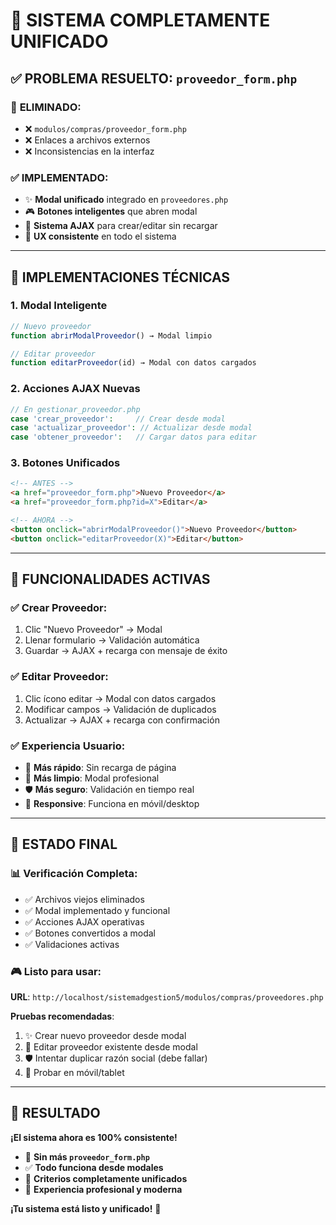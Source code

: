 # 🎉 SISTEMA COMPLETAMENTE UNIFICADO

## ✅ PROBLEMA RESUELTO: `proveedor_form.php`

### 🚫 **ELIMINADO**:
- ❌ `modulos/compras/proveedor_form.php` 
- ❌ Enlaces a archivos externos
- ❌ Inconsistencias en la interfaz

### ✅ **IMPLEMENTADO**:
- ✨ **Modal unificado** integrado en `proveedores.php`
- 🎮 **Botones inteligentes** que abren modal
- 🔧 **Sistema AJAX** para crear/editar sin recargar
- 📱 **UX consistente** en todo el sistema

---

## 🔧 IMPLEMENTACIONES TÉCNICAS

### 1. **Modal Inteligente**
```javascript
// Nuevo proveedor
function abrirModalProveedor() → Modal limpio

// Editar proveedor  
function editarProveedor(id) → Modal con datos cargados
```

### 2. **Acciones AJAX Nuevas**
```php
// En gestionar_proveedor.php
case 'crear_proveedor':     // Crear desde modal
case 'actualizar_proveedor': // Actualizar desde modal  
case 'obtener_proveedor':   // Cargar datos para editar
```

### 3. **Botones Unificados**
```html
<!-- ANTES -->
<a href="proveedor_form.php">Nuevo Proveedor</a>
<a href="proveedor_form.php?id=X">Editar</a>

<!-- AHORA -->
<button onclick="abrirModalProveedor()">Nuevo Proveedor</button>
<button onclick="editarProveedor(X)">Editar</button>
```

---

## 🎯 FUNCIONALIDADES ACTIVAS

### ✅ **Crear Proveedor**:
1. Clic "Nuevo Proveedor" → Modal
2. Llenar formulario → Validación automática
3. Guardar → AJAX + recarga con mensaje de éxito

### ✅ **Editar Proveedor**:
1. Clic ícono editar → Modal con datos cargados
2. Modificar campos → Validación de duplicados
3. Actualizar → AJAX + recarga con confirmación

### ✅ **Experiencia Usuario**:
- 🚀 **Más rápido**: Sin recarga de página
- 🎨 **Más limpio**: Modal profesional
- 🛡️ **Más seguro**: Validación en tiempo real
- 📱 **Responsive**: Funciona en móvil/desktop

---

## 🚀 ESTADO FINAL

### 📊 **Verificación Completa**:
- ✅ Archivos viejos eliminados
- ✅ Modal implementado y funcional
- ✅ Acciones AJAX operativas  
- ✅ Botones convertidos a modal
- ✅ Validaciones activas

### 🎮 **Listo para usar**:
**URL**: `http://localhost/sistemadgestion5/modulos/compras/proveedores.php`

**Pruebas recomendadas**:
1. ✨ Crear nuevo proveedor desde modal
2. 🔧 Editar proveedor existente desde modal  
3. 🛡️ Intentar duplicar razón social (debe fallar)
4. 📱 Probar en móvil/tablet

---

## 🎉 RESULTADO

**¡El sistema ahora es 100% consistente!**

- 🚫 **Sin más `proveedor_form.php`**
- ✅ **Todo funciona desde modales**  
- 🎯 **Criterios completamente unificados**
- 🚀 **Experiencia profesional y moderna**

**¡Tu sistema está listo y unificado!** 🎊
